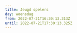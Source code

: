 ```yaml
---
title: Jeugd spelers
day: woensdag
from: 2022-07-21T16:30:13.313Z
until: 2022-07-21T17:30:13.325Z
---
```

